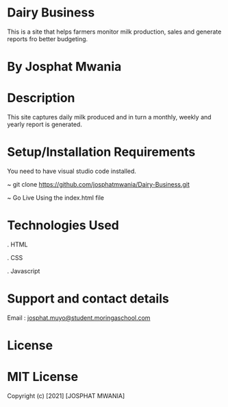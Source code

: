 # Dairy Business
This is a site that helps farmers monitor milk production,  sales and generate reports fro better budgeting. 
# By Josphat Mwania
# Description
This site captures daily milk produced and in turn a monthly, weekly and yearly report is generated.

# Setup/Installation Requirements
You need to have visual studio code installed.

~ git clone https://github.com/josphatmwania/Dairy-Business.git

~ Go Live Using the index.html file


# Technologies Used
. HTML

. CSS

. Javascript

# Support and contact details
Email : josphat.muyo@student.moringaschool.com

# License
# MIT License

Copyright (c) [2021] [JOSPHAT MWANIA]